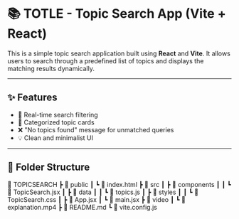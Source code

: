 # 📚 TOTLE - Topic Search App (Vite + React)

This is a simple topic search application built using **React** and **Vite**. It allows users to search through a predefined list of topics and displays the matching results dynamically.

---

## ✨ Features

- 🔎 Real-time search filtering
- 📂 Categorized topic cards
- ❌ "No topics found" message for unmatched queries
- 💡 Clean and minimalist UI

---

## 📁 Folder Structure
📂 TOPICSEARCH
┣ 📂 public
┃ ┗ 📜 index.html
┣ 📂 src
┃ ┣ 📂 components
┃ ┃ ┗ 📜 TopicSearch.jsx
┃ ┣ 📂 data
┃ ┃ ┗ 📜 topics.js
┃ ┣ 📂 styles
┃ ┃ ┗ 📜 TopicSearch.css
┃ ┣ 📜 App.jsx
┃ ┗ 📜 main.jsx
┣ 📂 video
┃ ┗ 📜 explanation.mp4
┣ 📜 README.md
┗ 📜 vite.config.js
